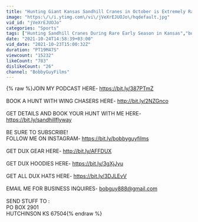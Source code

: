 ```yaml
---
title: "Hunting Giant Kansas Sandhill Cranes in October is Extremely Rare!!"
image: "https:\/\/i.ytimg.com\/vi\/jVeXrEJUOJo\/hqdefault.jpg"
vid_id: "jVeXrEJUOJo"
categories: "Sports"
tags: ["Hunting Sandhill Cranes During Rare Early Season in Kansas","bobby guy films","sandhill crane hunting"]
date: "2021-10-24T14:58:39+03:00"
vid_date: "2021-10-23T15:00:32Z"
duration: "PT19M47S"
viewcount: "15232"
likeCount: "783"
dislikeCount: "26"
channel: "BobbyGuyFilms"
---
```

{% raw %}JOIN MY PODCAST HERE- <a rel="nofollow" target="blank" href="https://bit.ly/387PTmZ">https://bit.ly/387PTmZ</a><br /><br />BOOK A HUNT WITH WING CHASERS HERE- <a rel="nofollow" target="blank" href="http://bit.ly/2NZGnco">http://bit.ly/2NZGnco</a><br /><br />GET DETAILS AND BOOK YOUR HUNT WITH ME HERE- <a rel="nofollow" target="blank" href="https://bit.ly/sandhillflyway">https://bit.ly/sandhillflyway</a><br /><br />BE SURE TO SUBSCRIBE!<br />FOLLOW ME ON INSTAGRAM- <a rel="nofollow" target="blank" href="https://bit.ly/bobbyguyfilms">https://bit.ly/bobbyguyfilms</a><br /><br />GET DUX GEAR HERE- <a rel="nofollow" target="blank" href="http://bit.ly/AFFDUX">http://bit.ly/AFFDUX</a><br /><br />GET DUX HOODIES HERE- <a rel="nofollow" target="blank" href="https://bit.ly/3gXjJyu">https://bit.ly/3gXjJyu</a><br /><br />GET ALL DUX HATS HERE- <a rel="nofollow" target="blank" href="https://bit.ly/3DJLEvV">https://bit.ly/3DJLEvV</a><br /><br />EMAIL ME FOR BUSINESS INQUIRES- bobguy888@gmail.com<br /><br />SEND STUFF TO :<br />PO BOX 2901<br />HUTCHINSON KS 67504{% endraw %}
